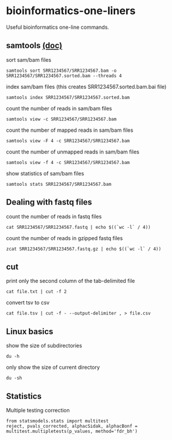 # bioinformatics-one-liners
Useful bioinformatics one-line commands.

## samtools [(doc)](http://www.htslib.org/doc/samtools.html)
sort sam/bam files
```shell
samtools sort SRR1234567/SRR1234567.bam -o SRR1234567/SRR1234567.sorted.bam --threads 4
```

index sam/bam files (this creates SRR1234567.sorted.bam.bai file)
```shell
samtools index SRR1234567/SRR1234567.sorted.bam
```

count the number of reads in sam/bam files
```shell
samtools view -c SRR1234567/SRR1234567.bam
```

count the number of mapped reads in sam/bam files
```shell
samtools view -F 4 -c SRR1234567/SRR1234567.bam
```

count the number of unmapped reads in sam/bam files
```shell
samtools view -f 4 -c SRR1234567/SRR1234567.bam
```

show statistics of sam/bam files
```shell
samtools stats SRR1234567/SRR1234567.bam
```
## Dealing with fastq files
count the number of reads in fastq files
```shell
cat SRR1234567/SRR1234567.fastq | echo $((`wc -l` / 4))
```

count the number of reads in gzipped fastq files
```shell
zcat SRR1234567/SRR1234567.fastq.gz | echo $((`wc -l` / 4))
```

## cut
print only the second column of the tab-delimited file
```shell
cat file.txt | cut -f 2
```

convert tsv to csv
```shell
cat file.tsv | cut -f - --output-delimiter , > file.csv
```
## Linux basics
show the size of subdirectories
```shell
du -h
```

only show the size of current directory
```shell
du -sh
```
## Statistics
Multiple testing correction
```
from statsmodels.stats import multitest
reject, pvals_corrected, alphacSidak, alphacBonf = multitest.multipletests(p_values, method='fdr_bh')
```
